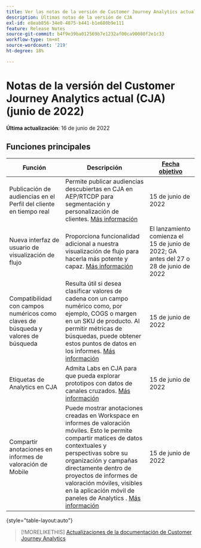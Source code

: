 ```yaml
---
title: Ver las notas de la versión de Customer Journey Analytics actuales
description: Últimas notas de la versión de CJA
exl-id: e8eab856-34e0-4875-b441-b1e680b9e111
feature: Release Notes
source-git-commit: b4f9e39ba012569b7e1232af00ca90080f2e1c33
workflow-type: tm+mt
source-wordcount: '219'
ht-degree: 18%

---
```


# Notas de la versión del Customer Journey Analytics actual (CJA) (junio de 2022)

**Última actualización**: 16 de junio de 2022

## Funciones principales

| Función | Descripción | [Fecha objetivo](/help/release-notes/releases.md) |
| ----------- | ---------- | ----- |
| Publicación de audiencias en el Perfil del cliente en tiempo real | Permite publicar audiencias descubiertas en CJA en AEP/RTCDP para segmentación y personalización de clientes. [Más información](https://experienceleague.adobe.com/docs/analytics-platform/using/cja-components/audiences/audiences-overview.html?lang=en) | 15 de junio de 2022 |
| Nueva interfaz de usuario de visualización de flujo | Proporciona funcionalidad adicional a nuestra visualización de flujo para hacerla más potente y capaz. [Más información](/help/analysis-workspace/visualizations/c-flow/create-flow.md) | El lanzamiento comienza el 15 de junio de 2022; GA antes del 27 o 28 de junio de 2022 |
| Compatibilidad con campos numéricos como claves de búsqueda y valores de búsqueda | Resulta útil si desea clasificar valores de cadena con un campo numérico como, por ejemplo, COGS o margen en un SKU de producto. Al permitir métricas de búsquedas, puede obtener estos puntos de datos en los informes. [Más información](https://experienceleague.adobe.com/docs/analytics-platform/using/cja-connections/create-connection.html#numeric) | 15 de junio de 2022 |
| Etiquetas de Analytics en CJA | Admita Labs en CJA para que pueda explorar prototipos con datos de canales cruzados. [Más información](/help/labs/labs.md) | 15 de junio de 2022 |
| Compartir anotaciones en informes de valoración de Mobile | Puede mostrar anotaciones creadas en Workspace en informes de valoración móviles. Esto le permite compartir matices de datos contextuales y perspectivas sobre su organización y campañas directamente dentro de proyectos de informes de valoración móviles, visibles en la aplicación móvil de paneles de Analytics . [Más información](/help/components/annotations/mobile-annotations.md) | 15 de junio de 2022 |

{style=&quot;table-layout:auto&quot;}

>[!MORELIKETHIS]
>[Actualizaciones de la documentación de Customer Journey Analytics](/help/release-notes/doc-changes.md)
